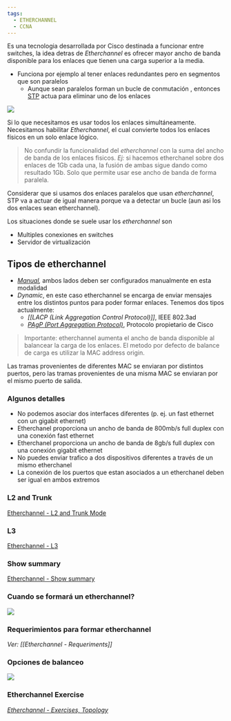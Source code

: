 ```yaml
---
tags:
  - ETHERCHANNEL
  - CCNA
---
```


Es una tecnologia desarrollada por Cisco destinada a funcionar entre switches, la idea detras de _Etherchannel_ es ofrecer mayor ancho de banda disponible para los enlaces que tienen una carga superior a la media.
- Funciona por ejemplo al tener enlaces redundantes pero en segmentos que son paralelos
	- Aunque sean paralelos forman un bucle de conmutación , entonces [STP](../(LEGACY)%20STP/STP.md) actua para eliminar uno de los enlaces

![](Screenshot%20from%202024-01-04%2016-47-27.png)

Si lo que necesitamos es usar todos los enlaces simultáneamente. Necesitamos habilitar _Etherchannel_, el cual convierte todos los enlaces físicos en un solo enlace lógico.

> No confundir la funcionalidad del  _etherchannel_ con la suma del ancho de banda de los enlaces fisicos. 
> _Ej:_ si hacemos etherchanel sobre dos enlaces de 1Gb cada una, la fusión de ambas sigue dando como resultado 1Gb. Solo que permite usar ese ancho de banda de forma paralela.
> 

Considerar que si usamos dos enlaces paralelos que usan _etherchannel_, STP va a actuar de igual manera porque va a detectar un bucle (aun asi los dos enlaces sean etherchannel).

Los situaciones donde se suele usar los _etherchannel_ son
- Multiples conexiones en switches
- Servidor de virtualización


## Tipos de etherchannel 
- _[Manual](Etherchannel%20-%20Manual.md),_ ambos lados deben ser configurados manualmente en esta modalidad
- _Dynamic_, en este caso etherchannel se encarga de enviar mensajes entre los distintos puntos para poder formar enlaces. Tenemos dos tipos actualmente:
	- _[[LACP (Link Aggregation Control Protocol)]]_, IEEE 802.3ad
	- _[PAgP  (Port Aggregation Protocol)](Etherchannel%20-%20Dynamic,%20PAgP.md)_, Protocolo propietario de Cisco

> Importante: etherchannel aumenta el ancho de banda disponible al balancear la carga de los enlaces. El metodo por defecto de balance de carga es utilizar la MAC address origin.

Las tramas provenientes de diferentes MAC se enviaran por distintos puertos, pero las tramas provenientes de una misma MAC se enviaran por el mismo puerto de salida.
### Algunos detalles
- No podemos asociar dos interfaces diferentes (p. ej. un fast ethernet con un gigabit ethernet)
- Etherchanel proporciona un ancho de banda de 800mb/s full duplex con una conexión fast ethernet 
- Etherchanel proporciona un ancho de banda de 8gb/s full duplex con una conexión gigabit ethernet 
- No puedes enviar trafico a dos dispositivos diferentes a través de un mismo etherchanel 
- La conexión de los puertos que estan asociados a un etherchanel deben ser igual en ambos extremos
### L2 and Trunk
[Etherchannel - L2 and Trunk Mode](Etherchannel%20-%20L2%20and%20Trunk%20Mode.md)
### L3
[Etherchannel - L3](Etherchannel%20-%20L3.md)
### Show summary
[Etherchannel - Show summary](Etherchannel%20-%20Show%20summary.md)

### Cuando se formará un etherchannel?
![](Screenshot%20from%202024-01-04%2017-30-07.png)

### Requerimientos para formar etherchannel
_Ver: [[Etherchannel - Requeriments]]_

### Opciones de balanceo
![](Screenshot%20from%202024-01-04%2017-07-24.png)

### Etherchannel Exercise
_[Etherchannel - Exercises, Topology](Etherchannel%20-%20Exercises,%20Topology.md)_